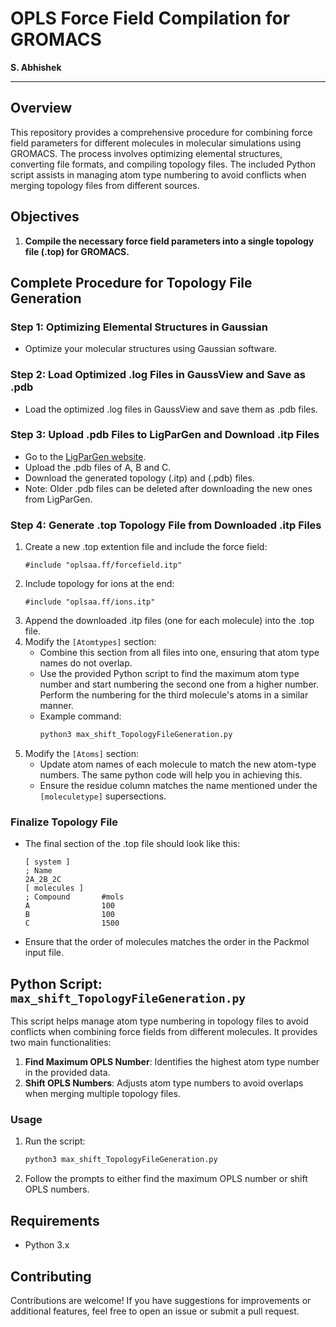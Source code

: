 # OPLS Force Field Compilation for GROMACS
**S. Abhishek**  

---

## Overview

This repository provides a comprehensive procedure for combining force field parameters for different molecules in molecular simulations using GROMACS. The process involves optimizing elemental structures, converting file formats, and compiling topology files. The included Python script assists in managing atom type numbering to avoid conflicts when merging topology files from different sources.

## Objectives

1. **Compile the necessary force field parameters into a single topology file (.top) for GROMACS.**

## Complete Procedure for Topology File Generation 

### Step 1: Optimizing Elemental Structures in Gaussian
- Optimize your molecular structures using Gaussian software.

### Step 2: Load Optimized .log Files in GaussView and Save as .pdb
- Load the optimized .log files in GaussView and save them as .pdb files.

### Step 3: Upload .pdb Files to LigParGen and Download .itp Files
- Go to the [LigParGen website](https://zarbi.chem.yale.edu/ligpargen/).
- Upload the .pdb files of A, B and C.
- Download the generated topology (.itp) and (.pdb) files.
- Note: Older .pdb files can be deleted after downloading the new ones from LigParGen.

### Step 4: Generate .top Topology File from Downloaded .itp Files
1. Create a new .top extention file and include the force field:
   ```plaintext
   #include "oplsaa.ff/forcefield.itp"
   ```
2. Include topology for ions at the end:
   ```plaintext
   #include "oplsaa.ff/ions.itp"
   ```
3. Append the downloaded .itp files (one for each molecule) into the .top file.
4. Modify the `[Atomtypes]` section:
   - Combine this section from all files into one, ensuring that atom type names do not overlap.
   - Use the provided Python script to find the maximum atom type number and start numbering the second one from a higher number. Perform the numbering for the third molecule's atoms in a similar manner.
   - Example command:
     ```bash
     python3 max_shift_TopologyFileGeneration.py
     ```
5. Modify the `[Atoms]` section:
   - Update atom names of each molecule to match the new atom-type numbers. The same python code will help you in achieving this.
   - Ensure the residue column matches the name mentioned under the `[moleculetype]` supersections.

### Finalize Topology File
- The final section of the .top file should look like this:
   ```plaintext
   [ system ]
   ; Name
   2A_2B_2C
   [ molecules ]
   ; Compound    	#mols
   A         	    100
   B           	    100
   C         	    1500
   ```
- Ensure that the order of molecules matches the order in the Packmol input file.

## Python Script: `max_shift_TopologyFileGeneration.py`

This script helps manage atom type numbering in topology files to avoid conflicts when combining force fields from different molecules. It provides two main functionalities:

1. **Find Maximum OPLS Number**: Identifies the highest atom type number in the provided data.
2. **Shift OPLS Numbers**: Adjusts atom type numbers to avoid overlaps when merging multiple topology files.

### Usage

1. Run the script:
   ```bash
   python3 max_shift_TopologyFileGeneration.py
   ```
2. Follow the prompts to either find the maximum OPLS number or shift OPLS numbers.

## Requirements

- Python 3.x

## Contributing

Contributions are welcome! If you have suggestions for improvements or additional features, feel free to open an issue or submit a pull request.
